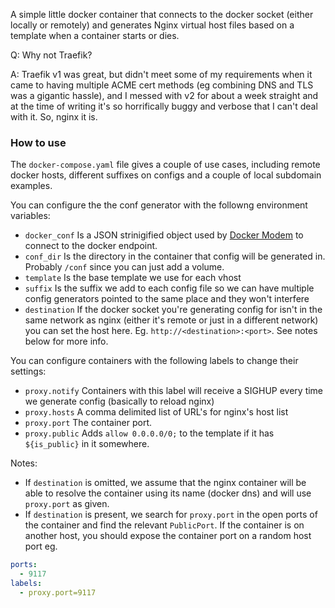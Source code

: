 A simple little docker container that connects to the docker socket (either locally or remotely) and generates Nginx virtual host files based on a template when a container starts or dies.

Q: Why not Traefik?

A: Traefik v1 was great, but didn't meet some of my requirements when it came to having multiple ACME cert methods (eg combining DNS and TLS was a gigantic hassle), and I messed with v2 for about a week straight and at the time of writing it's so horrifically buggy and verbose that I can't deal with it. So, nginx it is.

### How to use
The `docker-compose.yaml` file gives a couple of use cases, including remote docker hosts, different suffixes on configs and a couple of local subdomain examples.

You can configure the the conf generator with the followng environment variables:

* `docker_conf` Is a JSON strinigified object used by [Docker Modem](https://www.npmjs.com/package/docker-modem) to connect to the docker endpoint.
* `conf_dir` Is the directory in the container that config will be generated in. Probably `/conf` since you can just add a volume.
* `template` Is the base template we use for each vhost
* `suffix` Is the suffix we add to each config file so we can have multiple config generators pointed to the same place and they won't interfere
* `destination` If the docker socket you're generating config for isn't in the same network as nginx (either it's remote or just in a different network) you can set the host here. Eg. `http://<destination>:<port>`. See notes below for more info.

You can configure containers with the following labels to change their settings:

* `proxy.notify` Containers with this label will receive a SIGHUP every time we generate config (basically to reload nginx)
* `proxy.hosts` A comma delimited list of URL's for nginx's host list
* `proxy.port` The container port.
* `proxy.public` Adds `allow 0.0.0.0/0;` to the template if it has `${is_public}` in it somewhere.

Notes:
* If `destination` is omitted, we assume that the nginx container will be able to resolve the container using its name (docker dns) and will use `proxy.port` as given.
* If `destination` is present, we search for `proxy.port` in the open ports of the container and find the relevant `PublicPort`. If the container is on another host, you should expose the container port on a random host port eg.
```yaml
ports:
  - 9117
labels:
  - proxy.port=9117
```
